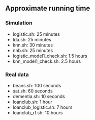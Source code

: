 ## Approximate running time

### Simulation
- logistic.sh: 25 minutes
- lda.sh: 25 minutes
- knn.sh: 30 minutes
- nnb.sh: 25 minutes
- logistic_model1_check.sh: 1.5 hours
- knn_model1_check.sh: 2.5 hours

### Real data
- beans.sh: 100 seconds
- sat.sh: 60 seconds
- dementia.sh: 10 seconds
- loanclub.sh: 1 hour
- loanclub_logistic.sh: 7 hours
- loanclub_rf.sh: 10 hours
